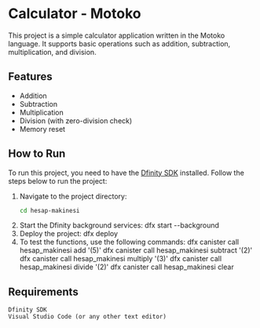 # Calculator - Motoko

This project is a simple calculator application written in the Motoko language. It supports basic operations such as addition, subtraction, multiplication, and division.

## Features

- Addition
- Subtraction
- Multiplication
- Division (with zero-division check)
- Memory reset

## How to Run

To run this project, you need to have the [Dfinity SDK](https://internetcomputer.org/docs/current/developer-docs/build/install-upgrade-remove/) installed. Follow the steps below to run the project:

1. Navigate to the project directory:
   ```bash
   cd hesap-makinesi

2. Start the Dfinity background services:
    dfx start --background
3. Deploy the project:
    dfx deploy
4. To test the functions, use the following commands:
    dfx canister call hesap_makinesi add '(5)'
    dfx canister call hesap_makinesi subtract '(2)'
    dfx canister call hesap_makinesi multiply '(3)'
    dfx canister call hesap_makinesi divide '(2)'
    dfx canister call hesap_makinesi clear

## Requirements
    Dfinity SDK
    Visual Studio Code (or any other text editor)

